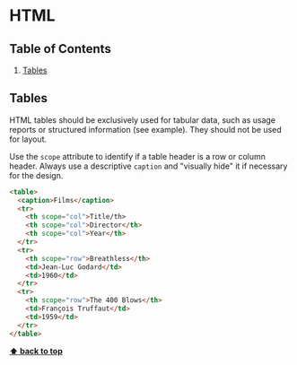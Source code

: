 # HTML

## Table of Contents

1. [Tables](#tables)

## Tables

HTML tables should be exclusively used for tabular data, such as usage reports or structured information (see example). They should not be used for layout.

Use the `scope` attribute to identify if a table header is a row or column header. Always use a descriptive `caption` and "visually hide" it if necessary for the design.

```html
<table>
  <caption>Films</caption>
  <tr>
    <th scope="col">Title/th>
    <th scope="col">Director</th>
    <th scope="col">Year</th>
  </tr>
  <tr>
    <th scope="row">Breathless</th>
    <td>Jean-Luc Godard</td>
    <td>1960</td>
  </tr>
  <tr>
    <th scope="row">The 400 Blows</th>
    <td>François Truffaut</td>
    <td>1959</td>
  </tr>
</table>
```

**[⬆ back to top](#table-of-contents)**
